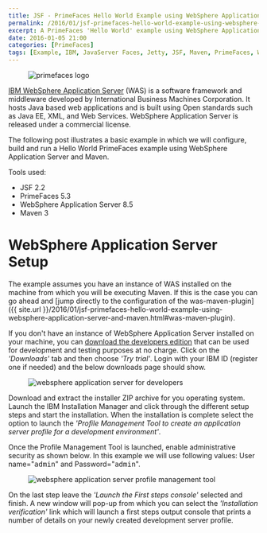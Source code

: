 ```yaml
---
title: JSF - PrimeFaces Hello World Example using WebSphere Application Server and Maven 
permalink: /2016/01/jsf-primefaces-hello-world-example-using-websphere-application-server-and-maven.html
excerpt: A PrimeFaces 'Hello World' example using WebSphere Application Server and Maven.
date: 2016-01-05 21:00
categories: [PrimeFaces]
tags: [Example, IBM, JavaServer Faces, Jetty, JSF, Maven, PrimeFaces, WAS, WebSphere Application Server]
---
```


<figure>
    <img src="{{ site.url }}/assets/images/logos/primefaces-logo.png" alt="primefaces logo">
</figure>

[IBM WebSphere Application Server](http://www-03.ibm.com/software/products/en/appserv-was) (WAS) is a software framework and middleware developed by International Business Machines Corporation. It hosts Java based web applications and is built using Open standards such as Java EE, XML, and Web Services. WebSphere Application Server is released under a commercial license.

The following post illustrates a basic example in which we will configure, build and run a Hello World PrimeFaces example using WebSphere Application Server and Maven.

Tools used:
* JSF 2.2
* PrimeFaces 5.3
* WebSphere Application Server 8.5
* Maven 3

# WebSphere Application Server Setup
The example assumes you have an instance of WAS installed on the machine from which you will be executing Maven. If this is the case you can go ahead and [jump directly to the configuration of the was-maven-plugin]({{ site.url }}/2016/01/jsf-primefaces-hello-world-example-using-websphere-application-server-and-maven.html#was-maven-plugin).

If you don't have an instance of WebSphere Application Server installed on your machine, you can [download the developers edition](http://www-03.ibm.com/software/products/en/appserv-wasfordev) that can be used for development and testing purposes at no charge. Click on the <var>'Downloads'</var> tab and then choose <var>'Try trial'</var>. Login with your IBM ID (register one if needed) and the below downloads page should show.

<figure>
    <img src="{{ site.url }}/assets/images/jsf/websphere-application-server-for-developers.png" alt="websphere application server for developers">
</figure>

Download and extract the installer ZIP archive for you operating system. Launch the IBM Installation Manager and click through the different setup steps and start the installation. When the installation is complete select the option to launch the <var>'Profile Management Tool to create an application server profile for a development environment'</var>.

Once the Profile Management Tool is launched, enable administrative security as shown below. In this example we will use following values: User name="<kbd>admin</kbd>" and Password="<kbd>admin</kbd>".

<figure>
    <img src="{{ site.url }}/assets/images/jsf/websphere-application-server-profile-management-tool.png" alt="websphere application server profile management tool">
</figure>

On the last step leave the <var>'Launch the First steps console'</var> selected and finish. A new window will pop-up from which you can select the <var>'Installation verification'</var> link which will launch a first steps output console that prints a number of details on your newly created development server profile.

















































